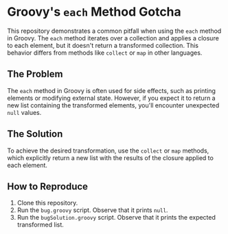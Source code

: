 # Groovy's `each` Method Gotcha

This repository demonstrates a common pitfall when using the `each` method in Groovy. The `each` method iterates over a collection and applies a closure to each element, but it doesn't return a transformed collection.  This behavior differs from methods like `collect` or `map` in other languages.

## The Problem

The `each` method in Groovy is often used for side effects, such as printing elements or modifying external state.  However, if you expect it to return a new list containing the transformed elements, you'll encounter unexpected `null` values.

## The Solution

To achieve the desired transformation, use the `collect` or `map` methods, which explicitly return a new list with the results of the closure applied to each element.

## How to Reproduce

1. Clone this repository.
2. Run the `bug.groovy` script.  Observe that it prints `null`.
3. Run the `bugSolution.groovy` script. Observe that it prints the expected transformed list.